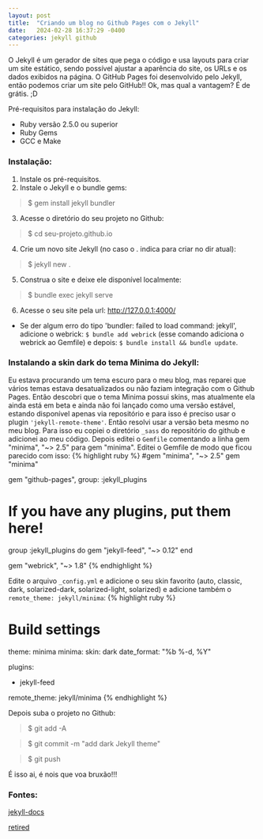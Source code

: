 ```yaml
---
layout: post
title:  "Criando um blog no Github Pages com o Jekyll"
date:   2024-02-28 16:37:29 -0400
categories: jekyll github
---
```

O Jekyll é um gerador de sites que pega o código e usa layouts para criar um site estático, sendo possível ajustar a aparência do site, os URLs e os dados exibidos na página. O GitHub Pages foi desenvolvido pelo Jekyll, então podemos criar um site pelo GitHub!! Ok, mas qual a vantagem? É de grátis. ;D

Pré-requisitos para instalação do Jekyll:
- Ruby versão 2.5.0 ou superior
- Ruby Gems
- GCC e Make

### Instalação:
1. Instale os pré-requisitos.
2. Instale o Jekyll e o bundle gems: 
> $ gem install jekyll bundler
3. Acesse o diretório do seu projeto no Github:
> $ cd seu-projeto.github.io
4. Crie um novo site Jekyll (no caso o . indica para criar no dir atual):
> $ jekyll new . 
5. Construa o site e deixe ele disponível localmente:
> $ bundle exec jekyll serve
6. Acesse o seu site pela url: http://127.0.0.1:4000/

* Se der algum erro do tipo 'bundler: failed to load command: jekyll', adicione o webrick: `$ bundle add webrick` (esse comando adiciona o webrick ao Gemfile) e depois: `$ bundle install && bundle update`.



### Instalando a skin dark do tema Minima do Jekyll:
Eu estava procurando um tema escuro para o meu blog, mas reparei que vários temas estava desatualizados ou não faziam integração com o Github Pages. Então descobri que o tema Minima possui skins, mas atualmente ela ainda está em beta e ainda não foi lançado como uma versão estável, estando disponível apenas via repositório e para isso é preciso usar o plugin `'jekyll-remote-theme'`. 
Então resolvi usar a versão beta mesmo no meu blog. Para isso eu copiei o diretório `_sass` do repositório do github e adicionei ao meu código. Depois editei o `Gemfile` comentando a linha gem "minima", "~> 2.5" para gem "minima". Editei o Gemfile de modo que ficou parecido com isso:
{% highlight ruby %}
#gem "minima", "~> 2.5"
gem "minima"

gem "github-pages", group: :jekyll_plugins
# If you have any plugins, put them here!
group :jekyll_plugins do
  gem "jekyll-feed", "~> 0.12"
end

gem "webrick", "~> 1.8"
{% endhighlight %}



Edite o arquivo `_config.yml` e adicione o seu skin favorito (auto, classic, dark, solarized-dark, solarized-light, solarized) e adicione também o `remote_theme: jekyll/minima`:
{% highlight ruby %}
# Build settings
theme: minima
minima:
  skin: dark
  date_format: "%b %-d, %Y"

plugins:
  - jekyll-feed

remote_theme: jekyll/minima
{% endhighlight %}

Depois suba o projeto no Github:
> $ git add -A

> $ git commit -m "add dark Jekyll theme"

> $ git push

É isso ai, é nois que voa bruxão!!! 

### Fontes:
[jekyll-docs][jekyll-docs]

[retired][retired]

[jekyll-docs]: https://jekyllrb.com/docs/home
[retired]: https://retired.re-ynd.com/2024/dark-theme-in-jekyll/



[jekyll-docs]: http://jekyllrb.com/docs/home
[jekyll-gh]:   https://github.com/jekyll/jekyll
[jekyll-talk]: https://talk.jekyllrb.com/